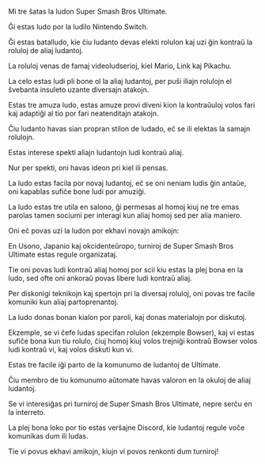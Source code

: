 Mi tre ŝatas la ludon Super Smash Bros Ultimate.

Ĝi estas ludo por la ludilo Nintendo Switch.

Ĝi estas batalludo, kie ĉiu ludanto devas elekti rolulon kaj uzi ĝin kontraŭ la roluloj de aliaj ludantoj.

La roluloj venas de famaj videoludserioj, kiel Mario, Link kaj Pikachu.

La celo estas ludi pli bone ol la aliaj ludantoj, per puŝi iliajn rolulojn el ŝvebanta insuleto uzante diversajn atakojn.

Estas tre amuza ludo, estas amuze provi diveni kion la kontraŭuloj volos fari kaj adaptiĝi al tio por fari neatenditajn atakojn.

Ĉiu ludanto havas sian propran stilon de ludado, eĉ se ili elektas la samajn rolulojn.

Estas interese spekti aliajn ludantojn ludi kontraŭ aliaj.

Nur per spekti, oni havas ideon pri kiel ili pensas.

La ludo estas facila por novaj ludantoj, eĉ se oni neniam ludis ĝin antaŭe, oni kapablas sufiĉe bone ludi por amuziĝi.

La ludo estas tre utila en salono, ĝi permesas al homoj kiuj ne tre emas parolas tamen sociumi per interagi kun aliaj homoj sed per alia maniero.

Oni eĉ povas uzi la ludon por ekhavi novajn amikojn:

En Usono, Japanio kaj okcidenteŭropo, turniroj de Super Smash Bros Ultimate estas regule organizataj.

Tie oni povas ludi kontraŭ aliaj homoj por scii kiu estas la plej bona en la ludo, sed ofte oni ankoraŭ povas libere ludi kontraŭ aliaj.

Per diskonigi teknikojn kaj spertojn pri la diversaj roluloj, oni povas tre facile komuniki kun aliaj partoprenantoj.

La ludo donas bonan kialon por paroli, kaj donas materialojn por diskutoj.

Ekzemple, se vi ĉefe ludas specifan rolulon (ekzemple Bowser), kaj vi estas sufiĉe bona kun tiu rolulo, ĉiuj homoj kiuj volos trejniĝi kontraŭ Bowser volos ludi kontraŭ vi, kaj volos diskuti kun vi.

Estas tre facile iĝi parto de la komunumo de ludantoj de Ultimate.

Ĉiu membro de tiu komunumo aŭtomate havas valoron en la okuloj de aliaj ludantoj.

Se vi interesiĝas pri turniroj de Super Smash Bros Ultimate, nepre serĉu en la interreto.

La plej bona loko por tio estas verŝajne Discord, kie ludantoj regule voĉe komunikas dum ili ludas.

Tie vi povus ekhavi amikojn, kiujn vi povos renkonti dum turniroj!